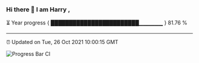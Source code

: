 ### Hi there 👋 I am Harry , 

⏳ Year progress { ████████████████████████▁▁▁▁▁▁ } 81.76 %

---

⏰ Updated on Tue, 26 Oct 2021 10:00:15 GMT

![Progress Bar CI](https://github.com/duykhang68/duykhang68/workflows/Progress%20Bar%20CI/badge.svg)
